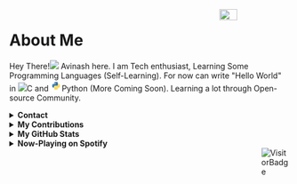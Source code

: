 <!--About me-->
<img align="right" src="https://avatars.githubusercontent.com/u/56125142?v=4" width="25%" height="25%"/>

# About Me
Hey There!<img src="https://media.giphy.com/media/hvRJCLFzcasrR4ia7z/giphy.gif" width="25px"> Avinash here. I am Tech enthusiast, Learning Some Programming Languages (Self-Learning). For now can write "Hello World" in <img height="20" src="https://camo.githubusercontent.com/6cc41155e58a4eebe7353d524da5ebb0de7aaf4fd4ad45fb9a433c8b41d38c16/68747470733a2f2f747365332e6d6d2e62696e672e6e65742f74683f69643d4f49502e7276756a594b4f546d2d2d5654334b545a775633786748614861267069643d417069">C and <img height="20" src="https://raw.githubusercontent.com/github/explore/80688e429a7d4ef2fca1e82350fe8e3517d3494d/topics/python/python.png">Python (More Coming Soon). Learning a lot through Open-source Community.
<!-- Contact -->
<details>
<summary><b>Contact</b></summary>
<ul>
<li><a href="https://t.me/davinash97">Telegram</a></li>
<li> <a href="https://forum.xda-developers.com/member.php?u=7782180"> XDA </a></li>
</details>
</li>
</ul>
<!-- Contributions-->
<details>
<summary><b>My Contributions</b></summary>
<br>
<b>Kernel</b>
<ul>
<li><a href="https://github.com/davinash97/AEON">AEON Kernel</a> <b>For Exynos 7870 SOC</b></li>
<li> <a href="https://github.com/neel0210/Kakarot_Kernel_M30sdd">Prish Kernel</a> <b>For Exynos 9611</b><i> (Just small Contributions)</i></li>
</ul>
<b>Telegram Bot</b>
<ul>
<li><a href="https://github.com/davinash97/avabot">Source</a></li>
<li><a href="https://t.me/davinash97bot">Link to Bot</a></li>
</ul>
 <b>Kitchen </b><i>(More Like Unpacker and Repacker)</i>
<ul>
<li><a href="https://github.com/neel0210/dynamic">Dynamic Unpacker</a></li>
</ul>
</details>
<!--Stats-->
<details>
<summary><b>My GitHub Stats</b></summary>
<img src="https://github-readme-streak-stats.herokuapp.com/?user=DAvinash97&theme=dark" alt="Github_Stats1" width="45%">
<img src="https://github-readme-stats.vercel.app/api?username=davinash97&show_icons=true&theme=gotham" alt="Github_Stats2" width="45%">
</details>
<!--Spotify Now-Playing-->
<details>
<summary><b>Now-Playing on Spotify</b></summary>
<a href="#">
<img src="https://spotify-github-profile.vercel.app/api/view?uid=z9ibhe1uo5xq5rbzduksdvwb3&cover_image=true&theme=novatorem" width="50%">
</a>
</details>
<!--Visitor Badge-->
<img src="https://visitor-badge.laobi.icu/badge?page_id=davinash97.davinash97" alt="VisitorBadge" align="right" width="10%">
